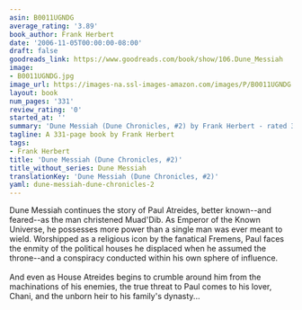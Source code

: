 ```yaml
---
asin: B0011UGNDG
average_rating: '3.89'
book_author: Frank Herbert
date: '2006-11-05T00:00:00-08:00'
draft: false
goodreads_link: https://www.goodreads.com/book/show/106.Dune_Messiah
image:
- B0011UGNDG.jpg
image_url: https://images-na.ssl-images-amazon.com/images/P/B0011UGNDG.01._SCLZZZZZZZ.jpg
layout: book
num_pages: '331'
review_rating: '0'
started_at: ''
summary: 'Dune Messiah (Dune Chronicles, #2) by Frank Herbert - rated 3.89/5 on Goodreads'
tagline: A 331-page book by Frank Herbert
tags:
- Frank Herbert
title: 'Dune Messiah (Dune Chronicles, #2)'
title_without_series: Dune Messiah
translationKey: 'Dune Messiah (Dune Chronicles, #2)'
yaml: dune-messiah-dune-chronicles-2
---
```


Dune Messiah continues the story of Paul Atreides, better known--and feared--as the man christened Muad'Dib. As Emperor of the Known Universe, he possesses more power than a single man was ever meant to wield. Worshipped as a religious icon by the fanatical Fremens, Paul faces the enmity of the political houses he displaced when he assumed the throne--and a conspiracy conducted within his own sphere of influence.<br /><br />And even as House Atreides begins to crumble around him from the machinations of his enemies, the true threat to Paul comes to his lover, Chani, and the unborn heir to his family's dynasty...